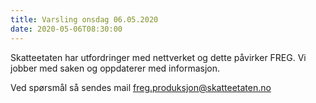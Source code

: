 ```yaml
---
title: Varsling onsdag 06.05.2020
date: 2020-05-06T08:30:00
---
```

Skatteetaten har utfordringer med nettverket og dette påvirker FREG. Vi jobber med saken og oppdaterer med informasjon.

Ved spørsmål så sendes mail freg.produksjon@skatteetaten.no
